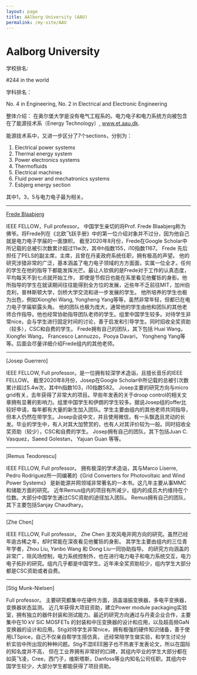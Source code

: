 ```yaml
---
layout: page
title: AAlborg University (AAU)
permalink: /my-site/AAU
---
```

# Aalborg University

学校排名:

#244 in the world

学科排名：

No. 4 in Engineering,
No. 2 in Electrical and Electronic Engineering

整体介绍：
在奥尔堡大学是没有电气工程系的。电力电子和电力系统方向被包含在了能源技术系（Energy Technology）, www.et.aau.dk.

能源技术系中，又进一步区分了7个sections，分别为：
1. Electrical power systems
2. Thermal energy system
3. Power electronics systems
4. Thermofluids
5. Electrical machines
6. Fluid power and mechatronics systems
7. Esbjerg energy section

其中1，3，5与电力电子最为相关。

---


[Frede Blaabjerg]()

IEEE FELLOW，Full professor。 中国学生亲切的将Prof. Frede Blaabjerg称为佛爷。将Frede列在《北欧飞跃手册》中的第一位介绍对象并不过分，因为他自己就是电力电子学届的一面旗帜。
截至2020年8月份，Frede在Google Scholar中所记载的总被引次数累计超过11w次，其中h指数155，i10指数1167。
Frede 先后担任了PELS的副主席，主席，且曾在丹麦政府系统任职，拥有极高的声望。
他的研究涉猎非常的广泛，基本涵盖了电力电子领域的方方面面，实属一位全才。任何的学生在他的指导下都能发挥光芒。最让人钦佩的是Frede对于工作的认真态度，平均每天不到七点就开始工作，
即使是节假日也能在系里看见他矍铄的身影。他所指导的学生在就读期间往往能得到全方位的发展，近些年不乏前往MIT，加州伯克利，普林斯顿大学，剑桥大学交流和进一步发展的学生。
他所培养的学生也极为出色，例如Xiongfei Wang, Yongheng Yang等等，虽然非常年轻，但都已在电力电子学届崭露头角。
他的团队也极为庞大，通常他的学生由他和团队的其他老师合作指导。他也经常协助指导团队老师的学生。组里中国学生较多。对待学生非常nice，会与学生进行固定时间的讨论，善于启发和引导学生。同时招收全奖资助（较多），CSC和自费的学生。
Frede拥有自己的团队，其下包括 Huai Wang， Xiongfei Wang， Francesco Lannuzzo，Pooya Davari， Yongheng Yang等等。后面会尽量详细介绍Frede组内的其他老师。

---

[Josep Guerrero]

IEEE FELLOW, Full professor。是一位拥有较深学术造诣，且擅长音乐的IEEE FELLOW。
截至2020年8月份，Josep在Google Scholar中所记载的总被引次数累计超过5.4w次，其中h指数103，i10指数582。
Josep主要的研究方向与micro grid有关，去年获得了非常大的项目。早些年发表的关于droop control的相关文章拥有显著的影响力。组里中国学生和伊朗的学生较多。据说Josep组的offer比较好申请，每年都有大量的新生加入团队。学生主要由组内的其他老师共同指导，但本人仍然在带学生。Josep会说中文，并且使用微信，有一头飘逸且灵动的长发。毕业的学生中，有人对其大加赞赏的，也有人对其评价较为一般。同时招收全奖资助（较少），CSC和自费的学生。
Josep拥有自己的团队，其下包括Juan C. Vasquez，Saeed Golestan， Yajuan Guan 等等。

---

[Remus Teodorescu]

IEEE FELLOW, Full professor。
拥有极深的学术造诣，其与Marco Liserre, Pedro Rodriguez所一同编著的《Grid Converters for Photovoltaic and Wind Power Systems》 是新能源并网领域非常著名的一本书。这几年主要从事MMC和储能方面的研究。
近年Remus组内的项目有所减少，组内的成员大约维持在个位数。大部分中国学生通过CSC资助的途径加入团队。
Remus拥有自己的团队，其下主要包括Sanjay Chaudhary。

---


[Zhe Chen]

IEEE FELLOW, Full professor。 Zhe Chen 主攻风电并网方向的研究。虽然已经年逾古稀之年，却时常能在深夜看见他矍铄的身影。
其学生主要由组内的三位青年学者，Zhou Liu, Yanbo Wang 和 Dong Liu一同协助指导。
的研究方向涵盖的非常广，除风场控制，电力系统控制外，也在进行电力电子和电力系统交互，电力电子拓扑的研究。组内几乎都是中国学生。近年来全奖资助较少，组内学生大部分都是CSC资助或者自费。

---


[Stig Munk-Nielsen]

Full professor。 主要研究都集中在硬件方面，涵盖谐振变换器，多电平变换器，变换器状态监测。
近几年获得大项目资助，建立Power module packaging实验室，拥有独立的器件封装和测试能力。最近的研究方向通过与丹麦企业合作，主要集中在10 kV SiC MOSFETs
的封装和中压变换器的设计和应用，以及超高频GaN变换器的设计和应用。Stig对待学生非常nice，拥有极强的硬件知识储备，善于使用LTSpice，自己不仅亲自帮学生搭仿真，
还经常陪学生做实验，和学生讨论分析实验中所出现的种种问题。Stig不混IEEE圈子也不热衷于发表论文，所以在国际的知名度并不高，
但在工业界拥有非常好的口碑，其组内毕业的学生大部分都在如英飞凌，Cree，西门子，维斯塔斯，Danfoss等业内知名公司任职。其组内中国学生较少，大部分学生都能获得了项目资助。








